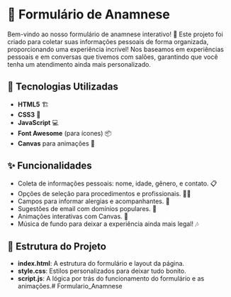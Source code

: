 # 🌟 Formulário de Anamnese

Bem-vindo ao nosso formulário de anamnese interativo! 🎉 Este projeto foi criado para coletar suas informações pessoais de forma organizada, proporcionando uma experiência incrível! Nos baseamos em experiências pessoais e em conversas que tivemos com salões, garantindo que você tenha um atendimento ainda mais personalizado.
## 🚀 Tecnologias Utilizadas

- **HTML5** 🏗️
- **CSS3** 🎨
- **JavaScript** 💻
- **Font Awesome** (para ícones) 📦
- **Canvas** para animações 🎈

## ✨ Funcionalidades

- Coleta de informações pessoais: nome, idade, gênero, e contato. 📋
- Opções de seleção para procedimentos e profissionais. 🧖‍♀️
- Campos para informar alergias e acompanhantes. 🤔
- Sugestões de email com domínios populares. 📧
- Animações interativas com Canvas. 🎊
- Música de fundo para deixar a experiência ainda mais legal! 🎶

## 📂 Estrutura do Projeto

- **index.html**: A estrutura do formulário e layout da página.
- **style.css**: Estilos personalizados para deixar tudo bonito.
- **script.js**: A lógica por trás do funcionamento do formulário e as animações.# Formulario_Anamnese
